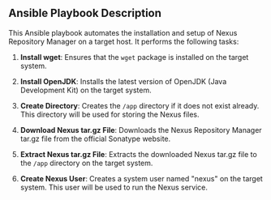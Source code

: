 ## Ansible Playbook Description

This Ansible playbook automates the installation and setup of Nexus Repository Manager on a target host. It performs the following tasks:

1. **Install wget**: Ensures that the `wget` package is installed on the target system.

2. **Install OpenJDK**: Installs the latest version of OpenJDK (Java Development Kit) on the target system.

3. **Create Directory**: Creates the `/app` directory if it does not exist already. This directory will be used for storing the Nexus files.

4. **Download Nexus tar.gz File**: Downloads the Nexus Repository Manager tar.gz file from the official Sonatype website.

5. **Extract Nexus tar.gz File**: Extracts the downloaded Nexus tar.gz file to the `/app` directory on the target system.

6. **Create Nexus User**: Creates a system user named "nexus" on the target system. This user will be used to run the Nexus service.

